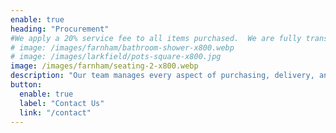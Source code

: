 ```yaml
---
enable: true
heading: "Procurement"
#We apply a 20% service fee to all items purchased.  We are fully transparent and all  trade discounts are passed directly to you enabling you to save both time and money and avoid the risk of costly mistakes when purchasing.
# image: /images/farnham/bathroom-shower-x800.webp
# image: /images/larkfield/pots-square-x800.jpg
image: /images/farnham/seating-2-x800.webp
description: "Our team manages every aspect of purchasing, delivery, and installation for your project. |We carefully review each item for quality, finish, and specification before it enters your home. From tracking deliveries and handling returns to arranging storage, we take care of the details — saving you time, money, and stress."
button:
  enable: true
  label: "Contact Us"
  link: "/contact"
---
```

